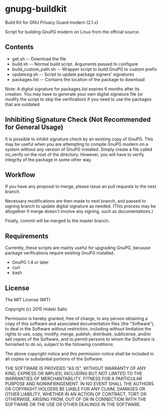gnupg-buildkit
==============

Build Kit for GNU Privacy Guard modern (2.1.x)

Script for building GnuPG modern on Linux from the official source.

Contents
--------

- get.sh -- Download the file
- build.sh -- Normal build script. Arguments passed to configure
- build_custom_path.sh -- Wrapper script to build GnuPG to custom prefix
- updatesig.sh -- Script to update package signers' signatures
- packages.list -- Contains the location of the package to download

Note: A digital signature for packages.list expires 6 months after its creation. You may have to generate your own digital signature file (or modify the script to skip the verification) if you need to use the packages that are outdated.

Inhibiting Signature Check (Not Recommended for General Usage)
--------------------------------------------------------------
It is possible to inhibit signature check by an existing copy of GnuPG. This may be useful when you are attempting to compile GnuPG modern on a system without any version of GnuPG installed. Simply create a file called no_verify on the root of the directory. However, you will have to verify integrity of the package in some other way.

Workflow
--------
If you have any proposal to merge, please issue an pull requests to the next branch.

Necessary modifications are then made to next branch, and passed to signing branch to update digital signature as needed. (This process may be altogether if merge doesn't involve any signing, such as documentations.)

Finally, commit will be merged to the master branch.

Requirements
------------
Currently, these scripts are mainly useful for upgrading GnuPG, because package verifications require existing GnuPG installed.

- GnuPG 1.4 or later
- curl
- bash

License
-------
The MIT License (MIT)

Copyright (c) 2015 Hideki Saito

Permission is hereby granted, free of charge, to any person obtaining a copy
of this software and associated documentation files (the "Software"), to deal
in the Software without restriction, including without limitation the rights
to use, copy, modify, merge, publish, distribute, sublicense, and/or sell
copies of the Software, and to permit persons to whom the Software is
furnished to do so, subject to the following conditions:

The above copyright notice and this permission notice shall be included in
all copies or substantial portions of the Software.

THE SOFTWARE IS PROVIDED "AS IS", WITHOUT WARRANTY OF ANY KIND, EXPRESS OR
IMPLIED, INCLUDING BUT NOT LIMITED TO THE WARRANTIES OF MERCHANTABILITY,
FITNESS FOR A PARTICULAR PURPOSE AND NONINFRINGEMENT. IN NO EVENT SHALL THE
AUTHORS OR COPYRIGHT HOLDERS BE LIABLE FOR ANY CLAIM, DAMAGES OR OTHER
LIABILITY, WHETHER IN AN ACTION OF CONTRACT, TORT OR OTHERWISE, ARISING FROM,
OUT OF OR IN CONNECTION WITH THE SOFTWARE OR THE USE OR OTHER DEALINGS IN
THE SOFTWARE.
